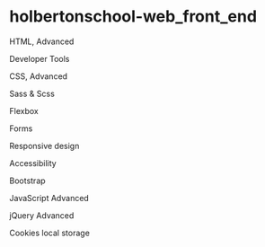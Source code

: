 # holbertonschool-web_front_end

HTML, Advanced

Developer Tools

CSS, Advanced

Sass & Scss

Flexbox

Forms

Responsive design

Accessibility

Bootstrap

JavaScript Advanced

jQuery Advanced

Cookies local storage